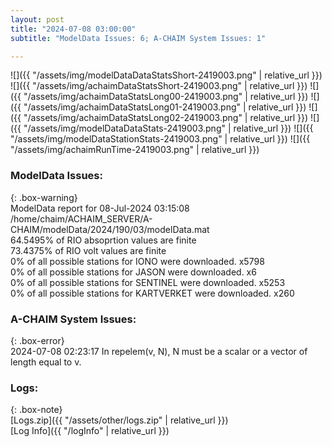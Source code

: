 ```yaml
---
layout: post
title: "2024-07-08 03:00:00"
subtitle: "ModelData Issues: 6; A-CHAIM System Issues: 1"

---
```


![]({{ "/assets/img/modelDataDataStatsShort-2419003.png" | relative_url }})
![]({{ "/assets/img/achaimDataStatsShort-2419003.png" | relative_url }})
![]({{ "/assets/img/achaimDataStatsLong00-2419003.png" | relative_url }})
![]({{ "/assets/img/achaimDataStatsLong01-2419003.png" | relative_url }})
![]({{ "/assets/img/achaimDataStatsLong02-2419003.png" | relative_url }})
![]({{ "/assets/img/modelDataDataStats-2419003.png" | relative_url }})
![]({{ "/assets/img/modelDataStationStats-2419003.png" | relative_url }})
![]({{ "/assets/img/achaimRunTime-2419003.png" | relative_url }})


### ModelData Issues:  
  
{: .box-warning}  
 ModelData report for 08-Jul-2024 03:15:08   
 /home/chaim/ACHAIM_SERVER/A-CHAIM/modelData/2024/190/03/modelData.mat   
 64.5495% of RIO absoprtion values are finite   
 73.4375% of RIO volt values are finite   
 0% of all possible stations for IONO were downloaded. x5798   
 0% of all possible stations for JASON were downloaded. x6   
 0% of all possible stations for SENTINEL were downloaded. x5253   
 0% of all possible stations for KARTVERKET were downloaded. x260   
  
### A-CHAIM System Issues:  
  
{: .box-error}  
2024-07-08 02:23:17 In repelem(v, N), N must be a scalar or a vector of length equal to v.  

### Logs:  
  
{: .box-note}  
[Logs.zip]({{ "/assets/other/logs.zip" | relative_url }})  
[Log Info]({{ "/logInfo" | relative_url }})  

